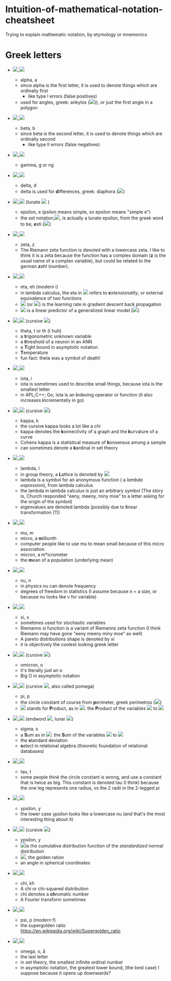 # Intuition-of-mathematical-notation-cheatsheet
Trying to explain mathematic notation, by etymology or mnemonics

# Greek letters

 - <img src="https://render.githubusercontent.com/render/math?math=%5cAlpha">,<img src="https://render.githubusercontent.com/render/math?math=%5calpha">
 
    - alpha, a
    - since alpha is the first letter, it is used to denote things which are ordinally first
      - like type I errors (false positives)
    - used for angles, greek: ankylos (<img src="https://render.githubusercontent.com/render/math?math=%5calpha%5cgamma%5ckappa%5cupsilon%5clambda o%5cvarsigma">)), or just the first angle in a polygon
    
 - <img src="https://render.githubusercontent.com/render/math?math=%5cBeta">,<img src="https://render.githubusercontent.com/render/math?math=%5cbeta">
 
    - beta, b
    - since beta is the second letter, it is used to denote things which are ordinally second
      - like type II errors (false negatives)
    
 - <img src="https://render.githubusercontent.com/render/math?math=%5cGamma">,<img src="https://render.githubusercontent.com/render/math?math=%5cgamma">
 
    - gamma, g or ng
    
 - <img src="https://render.githubusercontent.com/render/math?math=%5cDelta">,<img src="https://render.githubusercontent.com/render/math?math=%5cdelta">
 
    - delta, d
    - delta is used for **d**ifferences, greek: diaphora (<img src="https://render.githubusercontent.com/render/math?math=%5cdelta%5ciota%5calpha%5cvarphi o%5crho%5calpha">)
    
 - <img src="https://render.githubusercontent.com/render/math?math=%5cE">,<img src="https://render.githubusercontent.com/render/math?math=%5cvarepsilon"> (lunate <img src="https://render.githubusercontent.com/render/math?math=%5cepsilon"> )
 
    - epsilon, e (psilon means simple, so epsilon means "simple e")
    - the set notation,<img src="https://render.githubusercontent.com/render/math?math=%5cin">, is actually a lunate epsilon, from the greek word to be, **e**sti (<img src="https://render.githubusercontent.com/render/math?math=%5cvarepsilon%5csigma%5ctau%5ciota">)
    
 - <img src="https://render.githubusercontent.com/render/math?math=%5cZ">,<img src="https://render.githubusercontent.com/render/math?math=%5czeta">
 
    - zeta, z
    - The Riemann zeta function is denoted with a lowercase zeta. I like to think it is a zeta because the function has a complex domain (**z** is the usual name of a complex variable), but could be related to the german ***z**ahl* (number).
    
 - <img src="https://render.githubusercontent.com/render/math?math=%5cH">,<img src="https://render.githubusercontent.com/render/math?math=%5ceta">
 
    - eta, eh (modern i)
    - in lambda calculus, the eta in <img src="https://render.githubusercontent.com/render/math?math=%5ceta-reduction"> refers to ***e**xtensionality*, or external equivalence of two functions
    - <img src="https://render.githubusercontent.com/render/math?math=%5ceta"> (or <img src="https://render.githubusercontent.com/render/math?math=%5calpha">) is the learning rate in gradient descent back propagation
    - <img src="https://render.githubusercontent.com/render/math?math=%5ceta"> is a linear predictor of a generalized linear model (<img src="https://render.githubusercontent.com/render/math?math=%5ceta=%5cX%5cbeta">)
    
 - <img src="https://render.githubusercontent.com/render/math?math=%5cTheta">,<img src="https://render.githubusercontent.com/render/math?math=%5ctheta"> (cursive <img src="https://render.githubusercontent.com/render/math?math=%5cvartheta">)
 
    - theta, t or th (t huh)
    - a **t**rigonometric unknown variable
    - a **t**hreshold of a neuron in an ANN
    - a **T**ight bound in asymptotic notation
    - **T**emperature
    - fun fact: theta was a symbol of death!

 - <img src="https://render.githubusercontent.com/render/math?math=%5cI">,<img src="https://render.githubusercontent.com/render/math?math=%5ciota">
 
    - iota, i
    - iota is sometimes used to describe small things, because iota is the smallest letter
    - in APL;C++; Go, iota is an **i**ndexing operator or function (it also increases **i**ncrementally in go)

 - <img src="https://render.githubusercontent.com/render/math?math=%5cKappa">,<img src="https://render.githubusercontent.com/render/math?math=%5ckappa"> (cursive <img src="https://render.githubusercontent.com/render/math?math=%5cvarkappa">)
 
    - kappa, k
    - the cursive kappa looks a lot like a chi
    - kappa denotes the **k**onnectivity of a graph and the **k**urvature of a curve
    - Cohens kappa is a statistical measure of **k**onsensus among a sample
    - can sometimes denote a **k**ardinal in set theory
    
 - <img src="https://render.githubusercontent.com/render/math?math=%5cLambda">,<img src="https://render.githubusercontent.com/render/math?math=%5clambda">
 
    - lambda, l
    - in group theory, a **L**attice is denoted by <img src="https://render.githubusercontent.com/render/math?math=%5cLambda">
    - lambda is a symbol for an anonymous function ( a *lambda expression*), from lambda calculus
    - the lambda in lambda calculus is just an arbitrary symbol (The story is, Church responded "eeny, meeny, miny moe" to a letter asking for the origin of the symbol)
    - eigenvalues are denoted lambda (possibly due to **l**inear transformation (?))
  
 - <img src="https://render.githubusercontent.com/render/math?math=%5cM">,<img src="https://render.githubusercontent.com/render/math?math=%5cmu">
 
    - mu, m
    - micro, a **m**illionth
    - computer people like to use mu to mean small because of this micro association
    - micron, a m*icrometer
    - the **m**ean of a population (underlying mean)
    
 - <img src="https://render.githubusercontent.com/render/math?math=%5cN">,<img src="https://render.githubusercontent.com/render/math?math=%5cnu">
 
    - nu, n
    - in physics nu can denote frequency
    - degrees of freedom in statistics (I assume because n = a size, or because nu looks like v for variable)
    
 - <img src="https://render.githubusercontent.com/render/math?math=%5cXi">,<img src="https://render.githubusercontent.com/render/math?math=%5cxi">
 
    - xi, x
    - sometimes used for stochastic variables
    - Riemanns xi function is a variant of Riemanns zeta function (I think Riemann may have gone "eeny meeny miny moe" as well)
    - A pareto distributions shape is denoted by xi
    - it is objectively the coolest looking greek letter
   
 - <img src="https://render.githubusercontent.com/render/math?math=%5cO">,<img src="https://render.githubusercontent.com/render/math?math=o"> (cursive <img src="https://render.githubusercontent.com/render/math?math=%5comicron">)
   - omicron, o
   - it's literally just an o
   - Big O in asymptotic notation

 - <img src="https://render.githubusercontent.com/render/math?math=%5cPi">,<img src="https://render.githubusercontent.com/render/math?math=%5cpi"> (cursive <img src="https://render.githubusercontent.com/render/math?math=%5cvarpi">, also called pomega)
   - pi, p
   - the circle constant of course from **p**erimeter, greek perimetros (<img src="https://render.githubusercontent.com/render/math?math=%5cpi%5cepsilon%5crho%5ciota%5cmu%5cepsilon%5ctau%5crho o%5cvarsigma">)
   - <img src="https://render.githubusercontent.com/render/math?math=%5cPi"> stands for **P**roduct, as in <img src="https://render.githubusercontent.com/render/math?math=%5cprod_{i=1}^{n}x_i">: the **P**roduct of the variables <img src="https://render.githubusercontent.com/render/math?math=x_0"> to <img src="https://render.githubusercontent.com/render/math?math=x_n">

 - <img src="https://render.githubusercontent.com/render/math?math=%5cSigma">,<img src="https://render.githubusercontent.com/render/math?math=%5csigma"> (endword <img src="https://render.githubusercontent.com/render/math?math=%5cvarsigma">, lunar <img src="https://render.githubusercontent.com/render/math?math=c">)
   - sigma, s
   - a **S**um as in <img src="https://render.githubusercontent.com/render/math?math=%5csum_{i=1}^{n}x_i">: the **S**um of the variables <img src="https://render.githubusercontent.com/render/math?math=x_0"> to <img src="https://render.githubusercontent.com/render/math?math=x_n">
   - the **s**tandard deviation
   - **s**elect in relational algebra (theoretic foundation of relational databases)

 - <img src="https://render.githubusercontent.com/render/math?math=%5cTau">,<img src="https://render.githubusercontent.com/render/math?math=%5ctau">
   - tau, t
   - some people think the circle constant is wrong, and use a constant that is twice as big. This constant is denoted tau (I think) because the one leg represents one radius, vs the 2 radii in the 2-legged pi 


 - <img src="https://render.githubusercontent.com/render/math?math=%5cUpsilon">,<img src="https://render.githubusercontent.com/render/math?math=%5cupsilon">
   - ypsilon, y
   - the lower case ypsilon looks like a lowercase nu (and that's the most interesting thing about it)
   

 - <img src="https://render.githubusercontent.com/render/math?math=%5cPhi">,<img src="https://render.githubusercontent.com/render/math?math=%5cphi"> (cursive <img src="https://render.githubusercontent.com/render/math?math=%5cvarphi">)
   - ypsilon, y
   - <img src="https://render.githubusercontent.com/render/math?math=%5cPhi(x)">is the cumulative distribution function of the *standardized* normal distribution
   - <img src="https://render.githubusercontent.com/render/math?math=phi">, the golden ration
   - an angle in spherical coordinates
 
 - <img src="https://render.githubusercontent.com/render/math?math=X">,<img src="https://render.githubusercontent.com/render/math?math=%5cchi">
   - chi, kh
   - A chi or chi-squared distribution
   - chi denotes a **ch**romatic number
   - A Fourier transform sometimes
   
 - <img src="https://render.githubusercontent.com/render/math?math=%5cPsi">,<img src="https://render.githubusercontent.com/render/math?math=%5cpsi">
   - psi, p (modern f)
   - the supergolden ratio https://en.wikipedia.org/wiki/Supergolden_ratio
   
 - <img src="https://render.githubusercontent.com/render/math?math=%5cOmega">,<img src="https://render.githubusercontent.com/render/math?math=%5comega">
   - omega, o, å
   - the last letter
   - in set theory, the smallest infinite ordinal number
   - in asymptotic notation, the greatest lower bound, (the best case) I suppose because it opens up downwards?
